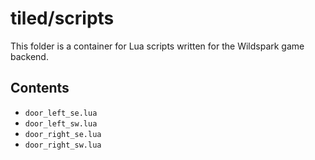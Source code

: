 # tiled/scripts

This folder is a container for Lua scripts written for the Wildspark game backend.

## Contents

- `door_left_se.lua`
- `door_left_sw.lua`
- `door_right_se.lua`
- `door_right_sw.lua`
